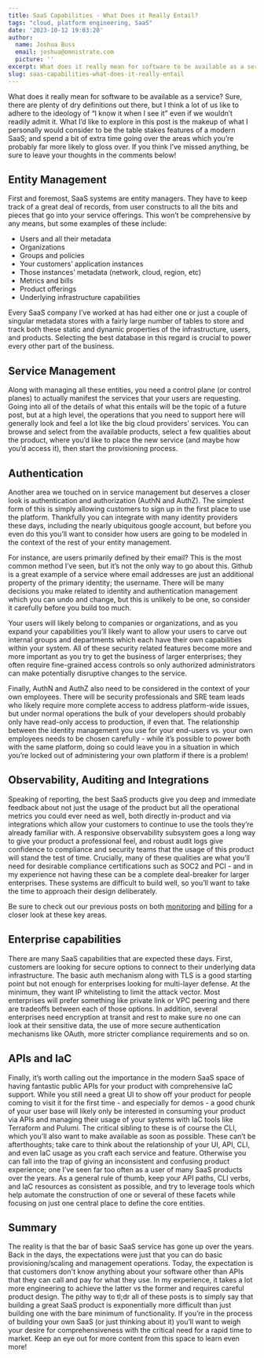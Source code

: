 ```yaml
---
title: SaaS Capabilities - What Does it Really Entail?
tags: "cloud, platform engineering, SaaS"
date: '2023-10-12 19:03:20'
author:
  name: Joshua Buss
  email: joshua@omnistrate.com
  picture: ''
excerpt: What does it really mean for software to be available as a service?
slug: saas-capabilities-what-does-it-really-entail
---
```


What does it really mean for software to be available as a service?  Sure, there are plenty of dry definitions out there, but I think a lot of us like to adhere to the ideology of “I know it when I see it” even if we wouldn’t readily admit it.
What I’d like to explore in this post is the makeup of what I personally would consider to be the table stakes features of a modern SaaS; and spend a bit of extra time going over the areas which you’re probably far more likely to gloss over.  If you think I’ve missed anything, be sure to leave your thoughts in the comments below!

<h2>Entity Management</h2>
First and foremost, SaaS systems are entity managers. They have to keep track of a great deal of records, from user constructs to all the bits and pieces that go into your service offerings.
This won’t be comprehensive by any means, but some examples of these include:

- Users and all their metadata
- Organizations
- Groups and policies
- Your customers’ application instances
- Those instances’ metadata (network, cloud, region, etc)
- Metrics and bills
- Product offerings
- Underlying infrastructure capabilities

Every SaaS company I’ve worked at has had either one or just a couple of singular metadata stores with a fairly large number of tables to store and track both these static and dynamic properties of the infrastructure, users, and products.  Selecting the best database in this regard is crucial to power every other part of the business.

<h2>Service Management</h2>
Along with managing all these entities, you need a control plane (or control planes) to actually manifest the services that your users are requesting.  Going into all of the details of what this entails will be the topic of a future post, but at a high level, the operations that you need to support here will generally look and feel a lot like the big cloud providers’ services.  You can browse and select from the available products, select a few qualities about the product, where you’d like to place the new service (and maybe how you’d access it), then start the provisioning process.

<h2>Authentication</h2>
Another area we touched on in service management but deserves a closer look is authentication and authorization (AuthN and AuthZ).  The simplest form of this is simply allowing customers to sign up in the first place to use the platform.  Thankfully you can integrate with many identity providers these days, including the nearly ubiquitous google account, but before you even do this you’ll want to consider how users are going to be modeled in the context of the rest of your entity management.

For instance, are users primarily defined by their email?  This is the most common method I’ve seen, but it’s not the only way to go about this. Github is a great example of a service where email addresses are just an additional property of the primary identity; the username.  There will be many decisions you make related to identity and authentication management which you can undo and change, but this is unlikely to be one, so consider it carefully before you build too much.

Your users will likely belong to companies or organizations, and as you expand your capabilities you’ll likely want to allow your users to carve out internal groups and departments which each have their own capabilities within your system.  All of these security related features become more and more important as you try to get the business of larger enterprises; they often require fine-grained access controls so only authorized administrators can make potentially disruptive changes to the service.

Finally, AuthN and AuthZ also need to be considered in the context of your own employees. There will be security professionals and SRE team leads who likely require more complete access to address platform-wide issues, but under normal operations the bulk of your developers should probably only have read-only access to production, if even that.  The relationship between the identity management you use for your end-users vs. your own employees needs to be chosen carefully - while it’s possible to power both with the same platform, doing so could leave you in a situation in which you’re locked out of administering your own platform if there is a problem!

<h2>Observability, Auditing and Integrations</h2>

Speaking of reporting, the best SaaS products give you deep and immediate feedback about not just the usage of the product but all the operational metrics you could ever need as well, both directly in-product and via integrations which allow your customers to continue to use the tools they’re already familiar with.  A responsive observability subsystem goes a long way to give your product a professional feel, and robust audit logs give confidence to compliance and security teams that the usage of this product will stand the test of time.  Crucially, many of these qualities are what you’ll need for desirable compliance certifications such as SOC2 and PCI - and in my experience not having these can be a complete deal-breaker for larger enterprises.  These systems are difficult to build well, so you’ll want to take the time to approach their design deliberately.

Be sure to check out our previous posts on both [monitoring][1] and [billing][2] for a closer look at these key areas.

<h2>Enterprise capabilities</h2>
There are many SaaS capabilities that are expected these days. First, customers are looking for secure options to connect to their underlying data infrastructure. The basic auth mechanism along with TLS is a good starting point but not enough for enterprises  looking for multi-layer defense. At the minimum, they want IP whitelisting to limit the attack vector. Most enterprises will prefer something like private link or VPC peering and there are tradeoffs between each of those options.
In addition, several enterprises need encryption at transit and rest to make sure no one can look at their sensitive data, the use of more secure authentication mechanisms like OAuth, more stricter compliance requirements and so on.

<h2>APIs and IaC</h2>

Finally, it’s worth calling out the importance in the modern SaaS space of having fantastic public APIs for your product with comprehensive IaC support.  While you still need a great UI to show off your product for people coming to visit it for the first time - and especially for demos - a good chunk of your user base will likely only be interested in consuming your product via APIs and managing their usage of your systems with IaC tools like Terraform and Pulumi.  The critical sibling to these is of course the CLI, which you’ll also want to make available as soon as possible. These can’t be afterthoughts; take care to think about the relationship of your UI, API, CLI, and even IaC usage as you craft each service and feature.  Otherwise you can fall into the trap of giving an inconsistent and confusing product experience; one I’ve seen far too often as a user of many SaaS products over the years.
As a general rule of thumb, keep your API paths, CLI verbs, and IaC resources as consistent as possible, and try to leverage tools which help automate the construction of one or several of these facets while focusing on just one central place to define the core entities.

<h2>Summary</h2>
The reality is that the bar of basic SaaS service has gone up over the years. Back in the days, the expectations were just that you can do basic provisioning/scaling and management operations. Today, the expectation is that customers don't know anything about your software other than APIs that they can call and pay for what they use. In my experience, it takes a lot more engineering to achieve the latter vs the former and requires careful product design.
The pithy way to tl;dr all of these posts is to simply say that building a great SaaS product is exponentially more difficult than just building one with the bare minimum of functionality.  If you’re in the process of building your own SaaS (or just thinking about it) you’ll want to weigh your desire for comprehensiveness with the critical need for a rapid time to market.  Keep an eye out for more content from this space to learn even more!


  [1]: https://blog.omnistrate.com/posts/38
  [2]: https://blog.omnistrate.com/posts/44
